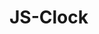 # JS-Clock
<!DOCTYPE html> 
  <html>
    <head>
      <link rel="stylesheet" type="text/css" href="Caparas_JS-Clock.css">
    </head>
    <body>
    </body>
  </html>
